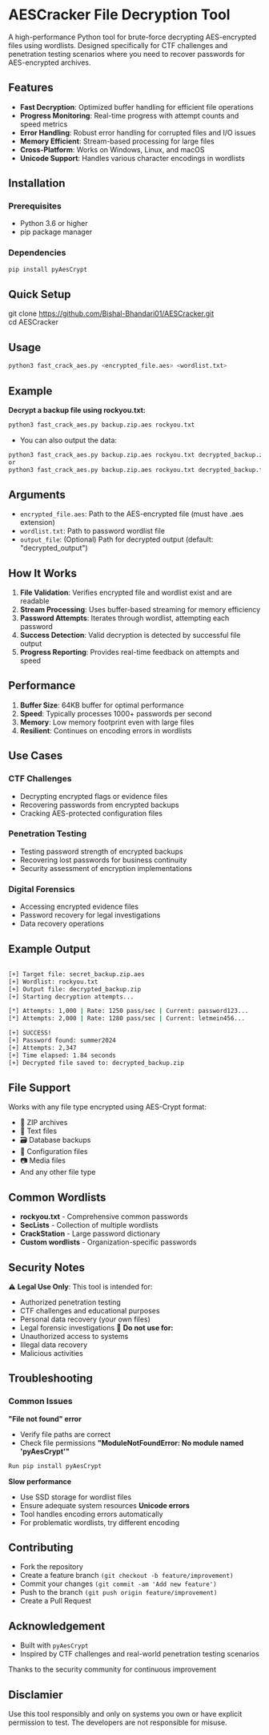 # AESCracker File Decryption Tool

A high-performance Python tool for brute-force decrypting AES-encrypted files using wordlists. Designed specifically for CTF challenges and penetration testing scenarios where you need to recover passwords for AES-encrypted archives.

## Features

- **Fast Decryption**: Optimized buffer handling for efficient file operations
- **Progress Monitoring**: Real-time progress with attempt counts and speed metrics
- **Error Handling**: Robust error handling for corrupted files and I/O issues
- **Memory Efficient**: Stream-based processing for large files
- **Cross-Platform**: Works on Windows, Linux, and macOS
- **Unicode Support**: Handles various character encodings in wordlists

## Installation

### Prerequisites

- Python 3.6 or higher
- pip package manager

### Dependencies

```bash
pip install pyAesCrypt
```
## Quick Setup
git clone https://github.com/Bishal-Bhandari01/AESCracker.git <br>
cd AESCracker

## Usage
```bash 
python3 fast_crack_aes.py <encrypted_file.aes> <wordlist.txt>
```
## Example
<strong>Decrypt a backup file using rockyou.txt:</strong>
```bash
python3 fast_crack_aes.py backup.zip.aes rockyou.txt
```
- You can also output the data:
```bash
python3 fast_crack_aes.py backup.zip.aes rockyou.txt decrypted_backup.zip
or
python3 fast_crack_aes.py backup.zip.aes rockyou.txt decrypted_backup.txt
```
## Arguments
- ```encrypted_file.aes```: Path to the AES-encrypted file (must have .aes extension)
- ```wordlist.txt```: Path to password wordlist file
- ```output_file```: (Optional) Path for decrypted output (default: "decrypted_output")
## How It Works
1. <strong>File Validation</strong>: Verifies encrypted file and wordlist exist and are readable
2. <strong>Stream Processing</strong>: Uses buffer-based streaming for memory efficiency
3. <strong>Password Attempts</strong>: Iterates through wordlist, attempting each password
4. <strong>Success Detection</strong>: Valid decryption is detected by successful file output
5. <strong>Progress Reporting</strong>: Provides real-time feedback on attempts and speed
## Performance
1. <strong>Buffer Size</strong>: 64KB buffer for optimal performance
2. <strong>Speed</strong>: Typically processes 1000+ passwords per second
3. <strong>Memory</strong>: Low memory footprint even with large files
4. <strong>Resilient</strong>: Continues on encoding errors in wordlists
## Use Cases
### CTF Challenges
- Decrypting encrypted flags or evidence files
- Recovering passwords from encrypted backups
- Cracking AES-protected configuration files
### Penetration Testing
- Testing password strength of encrypted backups
- Recovering lost passwords for business continuity
- Security assessment of encryption implementations
### Digital Forensics
- Accessing encrypted evidence files
- Password recovery for legal investigations
- Data recovery operations
## Example Output
```bash

[+] Target file: secret_backup.zip.aes
[+] Wordlist: rockyou.txt
[+] Output file: decrypted_backup.zip
[+] Starting decryption attempts...

[*] Attempts: 1,000 | Rate: 1250 pass/sec | Current: password123...
[*] Attempts: 2,000 | Rate: 1280 pass/sec | Current: letmein456...

[+] SUCCESS!
[+] Password found: summer2024
[+] Attempts: 2,347
[+] Time elapsed: 1.84 seconds
[+] Decrypted file saved to: decrypted_backup.zip
```
## File Support
Works with any file type encrypted using AES-Crypt format:
- 📁 ZIP archives
- 📄 Text files
- 🗃️ Database backups
- 🔧 Configuration files
- 📷 Media files
- And any other file type
## Common Wordlists
- <strong>rockyou.txt</strong> - Comprehensive common passwords
- <strong>SecLists</strong> - Collection of multiple wordlists
- <strong>CrackStation</strong> - Large password dictionary
- <strong>Custom wordlists</strong> - Organization-specific passwords
## Security Notes
⚠️ <strong>Legal Use Only</strong>: This tool is intended for:
- Authorized penetration testing
- CTF challenges and educational purposes
- Personal data recovery (your own files)
- Legal forensic investigations
🚫 <strong>Do not use for:</strong>
- Unauthorized access to systems
- Illegal data recovery
- Malicious activities
## Troubleshooting
### Common Issues
<strong>"File not found" error</strong>
- Verify file paths are correct
- Check file permissions
<strong>"ModuleNotFoundError: No module named 'pyAesCrypt'"</strong>
```bash
Run pip install pyAesCrypt
```
<strong>Slow performance</strong>
- Use SSD storage for wordlist files
- Ensure adequate system resources
<strong>Unicode errors</strong>
- Tool handles encoding errors automatically
- For problematic wordlists, try different encoding
## Contributing
- Fork the repository
- Create a feature branch ```(git checkout -b feature/improvement)```
- Commit your changes ```(git commit -am 'Add new feature')```
- Push to the branch ```(git push origin feature/improvement)```
- Create a Pull Request
## Acknowledgement
- Built with ```pyAesCrypt```
- Inspired by CTF challenges and real-world penetration testing scenarios

Thanks to the security community for continuous improvement

## Disclamier
Use this tool responsibly and only on systems you own or have explicit permission to test. The developers are not responsible for misuse.
